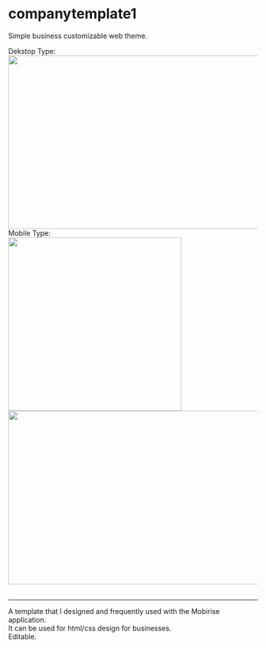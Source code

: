 # companytemplate1
Simple business customizable web theme. <br>

Dekstop Type: <br>
<img src ="https://user-images.githubusercontent.com/81925511/168594554-e6ff7aa1-af20-445f-a97c-20d385d166d0.PNG" width="650" height="350"/><br>
Mobile Type: <br>
<img src="https://user-images.githubusercontent.com/81925511/168595002-dbcc7875-ef1e-464c-bacb-600184bdf431.PNG" width="350" /><br>
<img src ="https://user-images.githubusercontent.com/81925511/168595113-2e16ad7b-8bdd-4f1e-b13c-d8511cc10816.PNG" width="650" height="350"/><br><br>
<hr>
A template that I designed and frequently used with the Mobirise application.<br>
It can be used for html/css design for businesses. <br>
Editable.

